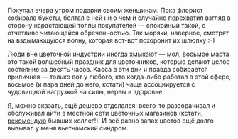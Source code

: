 ﻿Покупал вчера утром подарки своим женщинам. Пока флорист собирала букеты, болтал с ней ни о чем и случайно перехватил взгляд в сторону нарастающей толпы покупателей — спокойный такой, с отчетливо читающейся обреченностью. Так моряки, наверное, смотрят на вздымающуюся волну, которая вот-вот похоронит их шлюпку :-)

Люди вне цветочной индустрии иногда хмыкают — мол, восьмое марта это такой волшебный праздник для цветочников, которые делают целое состояние за десять часов. Касса в эти дни и правда собирается приличная — только вот у любого, кто когда-либо работал в этой сфере, восьмое (и пара дней до него, кстати) чаще ассоциируется с чудовищной нагрузкой на силы, нервы и здоровье.

Я, можно сказать, ещё дешево отделался: всего-то разворачивал и обслуживал айти в местной сети цветочных магазинов (кстати, [рекомендую](http://rosetta.florist/) бывших коллег!). И всё равно запах цветов ещё долго вызывал у меня вьетнамский синдром.
